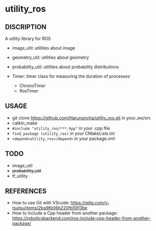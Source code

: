 # utility_ros

## DISCRIPTION

A utility library for ROS

- image_util: utilities about image
- geometry_util: utilities about geometry
- probability_util: utilities about probability distributions

- Timer: timer class for measuring the duration of processes
    - ChronoTimer
    - RosTimer

## USAGE

- git clone https://github.com/Harunancha/utility_ros.git in your_ws/src
- catkin_make
- `#include "utility_ros/***.hpp"` in your .cpp file
- `find_package (utility_ros)` in your CMakeLists.txt
- `<depend>utility_ros</depend>` in your package.xml

## TODO

- image_util
- ~~probability_util~~
- tf_utility

## REFERENCES

- How to use Git with VScode: https://qiita.com/y-tsutsu/items/2ba96b16b220fb5913be
- How to include a Cpp header from another package: https://roboticsbackend.com/ros-include-cpp-header-from-another-package/